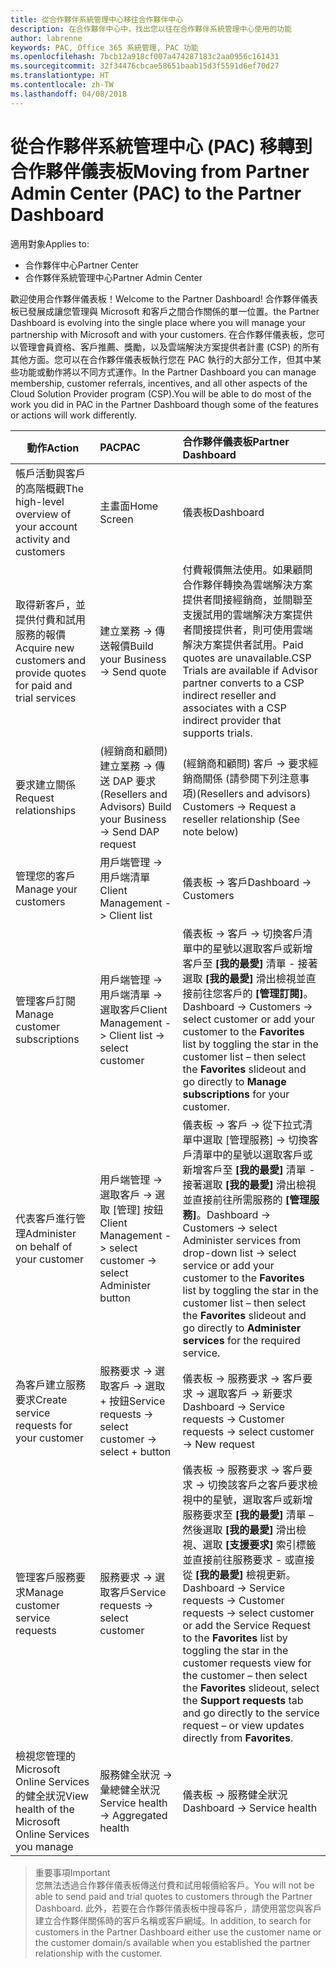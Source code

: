 ```yaml
---
title: 從合作夥伴系統管理中心移往合作夥伴中心
description: 在合作夥伴中心中，找出您以往在合作夥伴系統管理中心使用的功能
author: labrenne
keywords: PAC, Office 365 系統管理, PAC 功能
ms.openlocfilehash: 7bcb12a918cf007a474287183c2aa0956c161431
ms.sourcegitcommit: 32f34476cbcae58651baab15d3f5591d6ef70d27
ms.translationtype: HT
ms.contentlocale: zh-TW
ms.lasthandoff: 04/08/2018
---
```

# <a name="moving-from-partner-admin-center-pac-to-the-partner-dashboard"></a><span data-ttu-id="4c79b-104">從合作夥伴系統管理中心 (PAC) 移轉到合作夥伴儀表板</span><span class="sxs-lookup"><span data-stu-id="4c79b-104">Moving from Partner Admin Center (PAC) to the Partner Dashboard</span></span>

<span data-ttu-id="4c79b-105">適用對象</span><span class="sxs-lookup"><span data-stu-id="4c79b-105">Applies to:</span></span>
- <span data-ttu-id="4c79b-106">合作夥伴中心</span><span class="sxs-lookup"><span data-stu-id="4c79b-106">Partner Center</span></span>
- <span data-ttu-id="4c79b-107">合作夥伴系統管理中心</span><span class="sxs-lookup"><span data-stu-id="4c79b-107">Partner Admin Center</span></span>

<span data-ttu-id="4c79b-108">歡迎使用合作夥伴儀表板！</span><span class="sxs-lookup"><span data-stu-id="4c79b-108">Welcome to the Partner Dashboard!</span></span> <span data-ttu-id="4c79b-109">合作夥伴儀表板已發展成讓您管理與 Microsoft 和客戶之間合作關係的單一位置。</span><span class="sxs-lookup"><span data-stu-id="4c79b-109">the Partner Dashboard is evolving into the single place where you will manage your partnership with Microsoft and with your customers.</span></span> <span data-ttu-id="4c79b-110">在合作夥伴儀表板，您可以管理會員資格、客戶推薦、獎勵，以及雲端解決方案提供者計畫 (CSP) 的所有其他方面。您可以在合作夥伴儀表板執行您在 PAC 執行的大部分工作，但其中某些功能或動作將以不同方式運作。</span><span class="sxs-lookup"><span data-stu-id="4c79b-110">In the Partner Dashboard you can manage membership, customer referrals, incentives, and all other aspects of the Cloud Solution Provider program (CSP).You will be able to do most of the work you did in PAC in the Partner Dashboard though some of the features or actions will work differently.</span></span> 


|**<span data-ttu-id="4c79b-111">動作</span><span class="sxs-lookup"><span data-stu-id="4c79b-111">Action</span></span>**   |**<span data-ttu-id="4c79b-112">PAC</span><span class="sxs-lookup"><span data-stu-id="4c79b-112">PAC</span></span>**   |**<span data-ttu-id="4c79b-113">合作夥伴儀表板</span><span class="sxs-lookup"><span data-stu-id="4c79b-113">Partner Dashboard</span></span>**   |
|--------------|:--------------|:---------------|
|<span data-ttu-id="4c79b-114">帳戶活動與客戶的高階概觀</span><span class="sxs-lookup"><span data-stu-id="4c79b-114">The high-level overview of your account activity and customers</span></span>|<span data-ttu-id="4c79b-115">主畫面</span><span class="sxs-lookup"><span data-stu-id="4c79b-115">Home Screen</span></span>|<span data-ttu-id="4c79b-116">儀表板</span><span class="sxs-lookup"><span data-stu-id="4c79b-116">Dashboard</span></span>|
|<span data-ttu-id="4c79b-117">取得新客戶，並提供付費和試用服務的報價</span><span class="sxs-lookup"><span data-stu-id="4c79b-117">Acquire new customers and provide quotes for paid and trial services</span></span>|<span data-ttu-id="4c79b-118">建立業務 -> 傳送報價</span><span class="sxs-lookup"><span data-stu-id="4c79b-118">Build your Business -> Send quote</span></span>|<span data-ttu-id="4c79b-119">付費報價無法使用。如果顧問合作夥伴轉換為雲端解決方案提供者間接經銷商，並關聯至支援試用的雲端解決方案提供者間接提供者，則可使用雲端解決方案提供者試用。</span><span class="sxs-lookup"><span data-stu-id="4c79b-119">Paid quotes are unavailable.CSP Trials are available if Advisor partner converts to a CSP indirect reseller and associates with a CSP indirect provider that supports trials.</span></span> |
|<span data-ttu-id="4c79b-120">要求建立關係</span><span class="sxs-lookup"><span data-stu-id="4c79b-120">Request relationships</span></span>|<span data-ttu-id="4c79b-121">(經銷商和顧問) 建立業務 -> 傳送 DAP 要求</span><span class="sxs-lookup"><span data-stu-id="4c79b-121">(Resellers and Advisors) Build your Business -> Send DAP request</span></span>|<span data-ttu-id="4c79b-122">(經銷商和顧問) 客戶 -> 要求經銷商關係 (請參閱下列注意事項)</span><span class="sxs-lookup"><span data-stu-id="4c79b-122">(Resellers and advisors) Customers -> Request a reseller relationship (See note below)</span></span>|
|<span data-ttu-id="4c79b-123">管理您的客戶</span><span class="sxs-lookup"><span data-stu-id="4c79b-123">Manage your customers</span></span>|<span data-ttu-id="4c79b-124">用戶端管理 -> 用戶端清單</span><span class="sxs-lookup"><span data-stu-id="4c79b-124">Client Management -> Client list</span></span>|<span data-ttu-id="4c79b-125">儀表板 -> 客戶</span><span class="sxs-lookup"><span data-stu-id="4c79b-125">Dashboard -> Customers</span></span>|
|<span data-ttu-id="4c79b-126">管理客戶訂閱</span><span class="sxs-lookup"><span data-stu-id="4c79b-126">Manage customer subscriptions</span></span>|<span data-ttu-id="4c79b-127">用戶端管理 -> 用戶端清單 -> 選取客戶</span><span class="sxs-lookup"><span data-stu-id="4c79b-127">Client Management -> Client list -> select customer</span></span>|<span data-ttu-id="4c79b-128">儀表板 -> 客戶 -> 切換客戶清單中的星號以選取客戶或新增客戶至 **[我的最愛]** 清單 - 接著選取 **[我的最愛]** 滑出檢視並直接前往您客戶的 **[管理訂閱]**。</span><span class="sxs-lookup"><span data-stu-id="4c79b-128">Dashboard -> Customers -> select customer or add your customer to the **Favorites** list by toggling the star in the customer list – then select the **Favorites** slideout and go directly to **Manage subscriptions** for your customer.</span></span>|
|<span data-ttu-id="4c79b-129">代表客戶進行管理</span><span class="sxs-lookup"><span data-stu-id="4c79b-129">Administer on behalf of your customer</span></span>|<span data-ttu-id="4c79b-130">用戶端管理 -> 選取客戶 -> 選取 [管理] 按鈕</span><span class="sxs-lookup"><span data-stu-id="4c79b-130">Client Management -> select customer -> select Administer button</span></span>|<span data-ttu-id="4c79b-131">儀表板 -> 客戶 -> 從下拉式清單中選取 [管理服務] -> 切換客戶清單中的星號以選取客戶或新增客戶至 **[我的最愛]** 清單 - 接著選取 **[我的最愛]** 滑出檢視並直接前往所需服務的 **[管理服務]**。</span><span class="sxs-lookup"><span data-stu-id="4c79b-131">Dashboard -> Customers -> select Administer services from drop-down list -> select service or add your customer to the **Favorites** list by toggling the star in the customer list – then select the **Favorites** slideout and go directly to **Administer services** for the required service.</span></span>|
|<span data-ttu-id="4c79b-132">為客戶建立服務要求</span><span class="sxs-lookup"><span data-stu-id="4c79b-132">Create service requests for your customer</span></span>|<span data-ttu-id="4c79b-133">服務要求 -> 選取客戶 -> 選取 + 按鈕</span><span class="sxs-lookup"><span data-stu-id="4c79b-133">Service requests -> select customer -> select + button</span></span> | <span data-ttu-id="4c79b-134">儀表板 -> 服務要求 -> 客戶要求 -> 選取客戶 -> 新要求</span><span class="sxs-lookup"><span data-stu-id="4c79b-134">Dashboard -> Service requests -> Customer requests -> select customer -> New request</span></span>|
|<span data-ttu-id="4c79b-135">管理客戶服務要求</span><span class="sxs-lookup"><span data-stu-id="4c79b-135">Manage customer service requests</span></span>| <span data-ttu-id="4c79b-136">服務要求 -> 選取客戶</span><span class="sxs-lookup"><span data-stu-id="4c79b-136">Service requests -> select customer</span></span>|<span data-ttu-id="4c79b-137">儀表板 -> 服務要求 -> 客戶要求 -> 切換該客戶之客戶要求檢視中的星號，選取客戶或新增服務要求至 **[我的最愛]** 清單 – 然後選取 **[我的最愛]** 滑出檢視、選取 **[支援要求]** 索引標籤並直接前往服務要求 - 或直接從 **[我的最愛]** 檢視更新。</span><span class="sxs-lookup"><span data-stu-id="4c79b-137">Dashboard -> Service requests -> Customer requests -> select customer or add the Service Request to the **Favorites** list by toggling the star in the customer requests view for the customer – then select the **Favorites** slideout, select the **Support requests** tab and go directly to the service request – or view updates directly from **Favorites**.</span></span>|
|<span data-ttu-id="4c79b-138">檢視您管理的 Microsoft Online Services 的健全狀況</span><span class="sxs-lookup"><span data-stu-id="4c79b-138">View health of the Microsoft Online Services you manage</span></span>|<span data-ttu-id="4c79b-139">服務健全狀況 -> 彙總健全狀況</span><span class="sxs-lookup"><span data-stu-id="4c79b-139">Service health -> Aggregated health</span></span>|<span data-ttu-id="4c79b-140">儀表板 -> 服務健全狀況</span><span class="sxs-lookup"><span data-stu-id="4c79b-140">Dashboard -> Service health</span></span>|

><span data-ttu-id="4c79b-141">重要事項</span><span class="sxs-lookup"><span data-stu-id="4c79b-141">Important</span></span><br>
<span data-ttu-id="4c79b-142">您無法透過合作夥伴儀表板傳送付費和試用報價給客戶。</span><span class="sxs-lookup"><span data-stu-id="4c79b-142">You will not be able to send paid and trial quotes to customers through the Partner Dashboard.</span></span> <span data-ttu-id="4c79b-143">此外，若要在合作夥伴儀表板中搜尋客戶，請使用當您與客戶建立合作夥伴關係時的客戶名稱或客戶網域。</span><span class="sxs-lookup"><span data-stu-id="4c79b-143">In addition, to search for customers in the Partner Dashboard either use the customer name or the customer domain/s available when you established the partner relationship with the customer.</span></span>